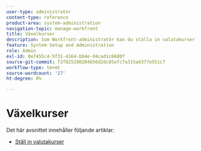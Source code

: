 ```yaml
---
user-type: administrator
content-type: reference
product-area: system-administration
navigation-topic: manage-workfront
title: Växelkurser
description: Som Workfront-administratör kan du ställa in valutakurser i Workfront.
feature: System Setup and Administration
role: Admin
exl-id: 0e7455c4-5f31-4164-bb4e-d4cad1c6680f
source-git-commit: f2f825280204b56d2dc85efc7a315a4377e551c7
workflow-type: tm+mt
source-wordcount: '27'
ht-degree: 0%

---
```


# Växelkurser

Det här avsnittet innehåller följande artiklar:

* [Ställ in valutakurser](../../../administration-and-setup/manage-workfront/exchange-rates/set-up-exchange-rates.md)
